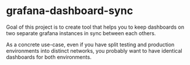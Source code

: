 # grafana-dashboard-sync

Goal of this project is to create tool that helps you to keep dashboards on
two separate grafana instances in sync between each others.

As a concrete use-case, even if you have split testing and production
environments into distinct networks, you probably want to have identical
dashboards for both environments.

